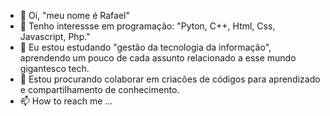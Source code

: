 - 👋 Oi, "meu nome é Rafael"
- 👀 Tenho interessse em programação: "Pyton, C++, Html, Css, Javascript, Php." 
- 🌱 Eu estou estudando "gestão da tecnologia da informação", aprendendo um pouco de cada assunto relacionado a esse mundo gigantesco tech.
- 💞️ Estou procurando colaborar em criacões de códigos para aprendizado e compartilhamento de conhecimento.
- 📫 How to reach me ...

<!---
Rafailusion/Rafailusion is a ✨ special ✨ repository because its `README.md` (this file) appears on your GitHub profile.
You can click the Preview link to take a look at your changes.
--->
